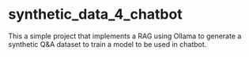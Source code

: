 # synthetic_data_4_chatbot
This a simple project that implements a RAG using Ollama to generate a synthetic Q&amp;A dataset to train a model to be used in chatbot.
